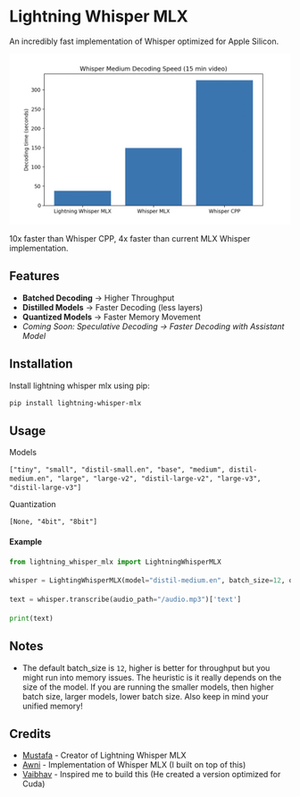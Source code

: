 # Lightning Whisper MLX

An incredibly fast implementation of Whisper optimized for Apple Silicon.

![Whisper Decoding Speed](./speed_image.png)

10x faster than Whisper CPP, 4x faster than current MLX Whisper implementation.

## Features

- **Batched Decoding** -> Higher Throughput
- **Distilled Models** -> Faster Decoding (less layers)
- **Quantized Models** -> Faster Memory Movement
- _Coming Soon: Speculative Decoding -> Faster Decoding with Assistant Model_

## Installation

Install lightning whisper mlx using pip:

```bash
pip install lightning-whisper-mlx
```

## Usage

Models

```
["tiny", "small", "distil-small.en", "base", "medium", distil-medium.en", "large", "large-v2", "distil-large-v2", "large-v3", "distil-large-v3"]
```

Quantization

```
[None, "4bit", "8bit"]
```

#### Example

```python
from lightning_whisper_mlx import LightningWhisperMLX

whisper = LightingWhisperMLX(model="distil-medium.en", batch_size=12, quant=None)

text = whisper.transcribe(audio_path="/audio.mp3")['text']

print(text)
```

## Notes

- The default batch_size is `12`, higher is better for throughput but you might run into memory issues. The heuristic is it really depends on the size of the model. If you are running the smaller models, then higher batch size, larger models, lower batch size. Also keep in mind your unified memory!

## Credits

- [Mustafa](https://github.com/mustafaaljadery) - Creator of Lightning Whisper MLX
- [Awni](https://github.com/awni) - Implementation of Whisper MLX (I built on top of this)
- [Vaibhav](https://github.com/Vaibhavs10) - Inspired me to build this (He created a version optimized for Cuda)
